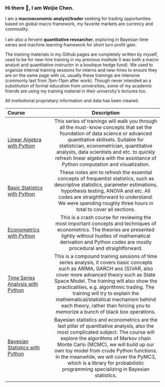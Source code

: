 ### Hi there 👋, I am Weijie Chen.

I am a **macroeconomic analyst/trader** seeking for trading opportunities based on global macro framework, my favorite markets are currency and commodity.<br><br>
I am also a fervent **quantitative researcher**, exploring in Bayesian time series and machine learning framework for short turn profit gain. 

The training materials in my Github pages are completely written by myself, used to be for new-hire training in my previous institute (I was both a macro analyst and quantitative instructor in a boutique hedge fund). We used to organize internal training sessions for interns and new-hires to ensure they are on the same page with us, usually these trainings are intensive (commonly last from 7pm-11pm after work). Though never intended as a substitution of formal education from universities, some of my academic friends are using my training material in their university's lectures too.

All institutional proprietary information and data has been cleared.

| Course      | Description |
| :-----        |    :----:   |  
| <a href='https://github.com/weijie-chen/Linear-Algebra-With-Python'>Linear Algebra with Python</a>      | This series of trainings will walk you through all the must-know concepts that set the foundation of data science or advanced quantitative skillsets. Suitable for statistician, econometrician, quantitative analysts, data scientists and etc. to quickly refresh linear algebra with the assistance of Python computation and visualization.      |
| <a href='https://github.com/weijie-chen/Basic-Statistics-With-Python'>Basic Statistics with Python</a>   | These notes aim to refresh the essential concepts of frequentist statistics, such as descriptive statistics, parameter estimations, hypothesis testing, ANOVA and etc. All codes are straightforward to understand. We were spending roughly three hours in total to cover all sections. | 
| <a href='https://github.com/weijie-chen/Econometrics-With-Python'>Econometrics with Python</a>  | This is a crash course for reviewing the most important concepts and techniques of econometrics. The theories are presented lightly without hustles of mathematical derivation and Python codes are mostly procedural and straightforward.        | 
| <a href='https://github.com/weijie-chen/Time-Series-Analysis-With-Python'>Time Series Analysis with Python</a> |  This is a compound training sessions of time series analysis, it covers basic concepts such as ARIMA, GARCH ans (S)VAR, also cover more advanced theory such as State Space Model. The training will also show the practicalities, e.g. algorithmic trading. The training will try to explain the mathematical/statistical mechanism behind each theory, rather than forcing you to memorize a bunch of black box operations.    | 
| <a href='https://github.com/weijie-chen/Bayesian-Statistics-Econometrics'>Bayesian Statistics with Python</a>  | Bayesian statistics and econometrics are the last pillar of quantitative analysis, also the most complicated subject. The course will explore the algorithms of Markov chain Monte Carlo (MCMC), we will build up our own toy model from crude Python functions. In the meanwhile, we will cover the PyMC3, which is a library for probabilistic programming specializing in Bayesian statistics.| 
|<img width=700/>|<img width=500/>|
<!--
**weijie-chen/weijie-chen** is a ✨ _special_ ✨ repository because its `README.md` (this file) appears on your GitHub profile.

Here are some ideas to get you started:

- 🔭 I’m currently working on ...
- 🌱 I’m currently learning ...
- 👯 I’m looking to collaborate on ...
- 🤔 I’m looking for help with ...
- 💬 Ask me about ...
- 📫 How to reach me: ...
- 😄 Pronouns: ...
- ⚡ Fun fact: ...
-->
